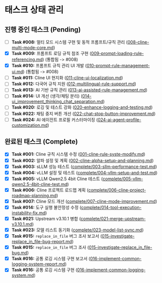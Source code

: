 # 태스크 상태 관리

## 진행 중인 태스크 (Pending)

- [ ] **Task #008:** 멀티 모드 시스템 구현 및 동적 프롬프트/규칙 관리 ([008-cline-multi-mode-core.md](./008-cline-multi-mode-core.md))
- [x] **Task #009:** 프롬프트 로딩 규칙 참조 구현 ([009-prompt-loading-rule-referencing.md](./009-prompt-loading-rule-referencing.md)) (통합됨 -> #008)
- [x] **Task #010:** 프롬프트 규칙 관리 UI 개발 ([010-prompt-rule-management-ui.md](./010-prompt-rule-management-ui.md)) (통합됨 -> #008)
- [ ] **Task #011:** Cline UI 현지화 ([011-cline-ui-localization.md](./011-cline-ui-localization.md))
- [ ] **Task #012:** 다국어 규칙 지원 ([012-multilingual-rule-support.md](./012-multilingual-rule-support.md))
- [ ] **Task #013:** AI 기반 규칙 관리 ([013-ai-assisted-rule-management.md](./013-ai-assisted-rule-management.md))
- [ ] **Task #014:** UI 개선 (생각/채팅 분리) ([014-ui_improvement_thinking_chat_separation.md](./014-ui_improvement_thinking_chat_separation.md))
- [ ] **Task #020:** 로깅 및 테스트 강화 ([020-enhance-logging-and-testing.md](./020-enhance-logging-and-testing.md))
- [ ] **Task #022:** 채팅 중지 버튼 개선 ([022-chat-stop-button-improvement.md](./022-chat-stop-button-improvement.md))
- [ ] **Task #024:** AI 에이전트 프로필 커스터마이징 ([024-ai-agent-profile-customization.md](./024-ai-agent-profile-customization.md))

## 완료된 태스크 (Complete)
- [x] **Task #001:** Cline 규칙 시스템 수정 ([001-cline-rule-syste-modify.md](./001-cline-rule-syste-modify.md))
- [x] **Task #002:** 알파 설정 및 계획 ([002-cline-alpha-setup-and-planning.md](./002-cline-alpha-setup-and-planning.md))
- [x] **Task #003:** sLLM 성능 테스트 ([complete/003-sllm-performance-test.md](./complete/003-sllm-performance-test.md))
- [x] **Task #004:** vLLM 설정 및 테스트 ([complete/004-vllm-setup-and-test.md](./complete/004-vllm-setup-and-test.md))
- [x] **Task #005:** vLLM Qwen2.5 4bit Cline 테스트 ([complete/005-vllm-qwen2.5-4bit-cline-test.md](./complete/005-vllm-qwen2.5-4bit-cline-test.md))
- [x] **Task #006:** Cline 프로젝트 로드맵 계획 ([complete/006-cline-project-roadmap-planning.md](./complete/006-cline-project-roadmap-planning.md))
- [x] **Task #007:** Cline 모드 개선 ([complete/007-cline-mode-improvement.md](./complete/007-cline-mode-improvement.md))
- [x] **Task #014:** 도구 실행 불안정성 수정 ([complete/014-tool-execution-instability-fix.md](./complete/014-tool-execution-instability-fix.md))
- [x] **Task #021:** Upstream v3.10.1 병합 ([complete/021-merge-upstream-v3.10.1.md](./complete/021-merge-upstream-v3.10.1.md))
- [x] **Task #023:** 모델 리스트 동기화 ([complete/023-model-list-sync.md](./complete/023-model-list-sync.md))
- [x] **Task #015:** `replace_in_file` 버그 조사 보고서 ([015-investigate-replace_in_file-bug-report.md](./015-investigate-replace_in_file-bug-report.md))
- [x] **Task #015:** `replace_in_file` 버그 조사 ([015-investigate-replace_in_file-bug.md](./015-investigate-replace_in_file-bug.md))
- [x] **Task #016:** 공통 로깅 시스템 구현 보고서 ([016-implement-common-logging-system-report.md](./016-implement-common-logging-system-report.md))
- [x] **Task #016:** 공통 로깅 시스템 구현 ([016-implement-common-logging-system.md](./016-implement-common-logging-system.md))
